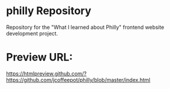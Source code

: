 # philly Repository
Repository for the "What I learned about Philly" frontend website development project.

# Preview URL:
https://htmlpreview.github.com/?https://github.com/jcoffeepot/philly/blob/master/index.html
